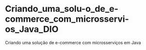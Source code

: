 # Criando_uma_solu-o_de_e-commerce_com_microsservi-os_Java_DIO
Criando uma solução de e-commerce com microsserviços em Java
